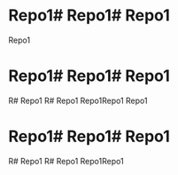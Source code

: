 # Repo1# Repo1# Repo1
Repo1
# Repo1# Repo1# Repo1
R# Repo1
R# Repo1
Repo1Repo1
Repo1
# Repo1# Repo1# Repo1
R# Repo1
R# Repo1
Repo1Repo1

